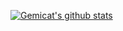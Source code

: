 [![Gemicat's github stats](https://github-readme-stats.vercel.app/api?username=Gemicat)](https://github.com/anuraghazra/github-readme-stats)

<!--
**Gemicat/Gemicat** is a ✨ _special_ ✨ repository because its `README.md` (this file) appears on your GitHub profile.

Here are some ideas to get you started:

- 🔭 I’m currently working on ...
- 🌱 I’m currently learning ...
- 👯 I’m looking to collaborate on ...
- 🤔 I’m looking for help with ...
- 💬 Ask me about ...
- 📫 How to reach me: ...
- 😄 Pronouns: ...
- ⚡ Fun fact: ...
-->
